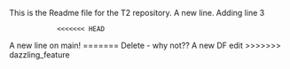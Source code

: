 This is the Readme file for the T2 repository.
A new line.
Adding line 3 

                <<<<<<< HEAD
A new line on main!
                   =======
Delete - why not??
A new DF edit
                    >>>>>>> dazzling_feature
